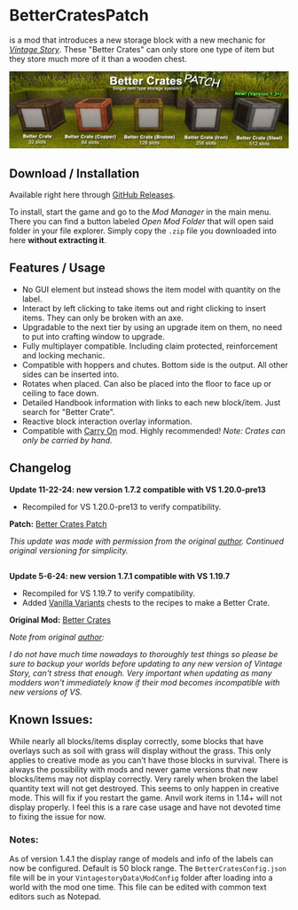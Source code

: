 # BetterCratesPatch

is a mod that introduces a new storage block with a new mechanic for [*Vintage Story*][VS]. These "Better Crates" can only store one type of item but they store much more of it than a wooden chest.

![Screenshot](recources/bettercratesbannerpatch.png)

[VS]: https://www.vintagestory.at/

## Download / Installation

Available right here through [GitHub Releases][DL].

To install, start the game and go to the *Mod Manager* in the main menu. There you can find a button labeled *Open Mod Folder* that will open said folder in your file explorer. Simply copy the `.zip` file you downloaded into here **without extracting it**.

[DL]: https://github.com/elocrypt/BetterCratesPatch/releases

## Features / Usage

- No GUI element but instead shows the item model with quantity on the label.
- Interact by left clicking to take items out and right clicking to insert items. They can only be broken with an axe.
- Upgradable to the next tier by using an upgrade item on them, no need to put into crafting window to upgrade.
- Fully multiplayer compatible. Including claim protected, reinforcement and locking mechanic.
- Compatible with hoppers and chutes. Bottom side is the output. All other sides can be inserted into.
- Rotates when placed. Can also be placed into the floor to face up or ceiling to face down.
- Detailed Handbook information with links to each new block/item. Just search for "Better Crate".
- Reactive block interaction overlay information.
- Compatible with [Carry On][CO] mod. Highly recommended! *Note: Crates can only be carried by hand.*

[CO]: https://mods.vintagestory.at/carryon

## Changelog

**Update 11-22-24: new version 1.7.2 compatible with VS 1.20.0-pre13**
- Recompiled for VS 1.20.0-pre13 to verify compatibility.

**Patch:** [Better Crates Patch][BCP]

*This update was made with permission from the original [author][A]. Continued original versioning for simplicity.*
##
**Update 5-6-24: new version 1.7.1 compatible with VS 1.19.7**

- Recompiled for VS 1.19.7 to verify compatibility.
- Added [Vanilla Variants][VV] chests to the recipes to make a Better Crate.


**Original Mod:** [Better Crates][BC]


*Note from original [author][A]:*

*I do not have much time nowadays to thoroughly test things so please be sure to backup your worlds before updating to any new version of Vintage Story, can't stress that enough. Very important when updating as many modders won't immediately know if their mod becomes incompatible with new versions of VS.*

[BC]: https://mods.vintagestory.at/show/mod/146
[BCP]: https://mods.vintagestory.at/bettercratespatch
[VV]: https://mods.vintagestory.at/vanvar
[A]: https://www.vintagestory.at/profile/15465-dauron/?tab=activity
## Known Issues:

While nearly all blocks/items display correctly, some blocks that have overlays such as soil with grass will display without the grass. This only applies to creative mode as you can't have those blocks in survival. There is always the possibility with mods and newer game versions that new blocks/items may not display correctly.
Very rarely when broken the label quantity text will not get destroyed. This seems to only happen in creative mode. This will fix if you restart the game.
Anvil work items in 1.14+ will not display properly. I feel this is a rare case usage and have not devoted time to fixing the issue for now.

### Notes:

As of version 1.4.1 the display range of models and info of the labels can now be configured. Default is 50 block range.
The `BetterCratesConfig.json` file will be in your `VintagestoryData\ModConfig` folder after loading into a world with the mod one time.
This file can be edited with common text editors such as Notepad.
